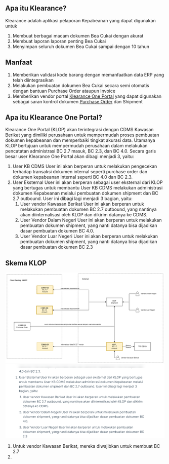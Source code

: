 ## Apa itu Klearance?
Klearance adalah aplikasi pelaporan Kepabeanan yang dapat digunakan untuk
1. Membuat berbagai macam dokumen Bea Cukai dengan akurat
2. Membuat laporan laporan penting Bea Cukai
3. Menyimpan seluruh dokumen Bea Cukai sampai dengan 10 tahun

## Manfaat
1. Memberikan validasi kode barang dengan memanfaatkan data ERP yang telah diintegrasikan
2. Melakukan pembuatan dokumen Bea Cukai secara semi otomatis dengan bantuan Purchase Order ataupun Invoice
3. Memberikan vendor portal [Klearance One Portal]() yang dapat digunakan sebagai saran kontrol dokumen [Purchase Order]() dan Shipment

## Apa itu Klearance One Portal?
Klearance One Portal (KLOP) akan terintegrasi dengan CDMS Kawasan Berikat yang dimiliki perusahaan untuk mempermudah proses pembuatan dokumen kepabeanan dan memperbaiki tingkat akurasi data.
Utamanya KLOP bertujuan untuk mempermudah perusahaan dalam melakukan pencatatan administrasi BC 2.7 masuk, BC 2.3, dan BC 4.0. Secara garis besar user Klearance One Portal akan dibagi menjadi 3, yaitu:
1. User KB CDMS
User ini akan berperan untuk melakukan pengecekan terhadap transaksi dokumen internal seperti purchase order dan dokumen kepabeanan internal seperti BC 4.0 dan BC 2.3.
2. User Eksternal 
User ini akan berperan sebagai user eksternal dari KLOP yang bertugas untuk membantu User KB CDMS melakukan administrasi dokumen Kepabeanan melalui pembuatan dokumen shipment dan BC 2.7 outbound. User ini dibagi lagi menjadi 3 bagian, yaitu:
    1. User vendor Kawasan Berikat
    User ini akan berperan untuk melakukan pembuatan dokumen BC 2.7 outbound, yang nantinya akan diinternalisasi oleh KLOP dan dikirim datanya ke CDMS.
    2. User Vendor Dalam Negeri
    User ini akan berperan untuk melakukan pembuatan dokumen shipment, yang nanti datanya bisa dijadikan dasar pembuatan dokumen BC 4.0.
    3. User Vendor Luar Negeri
    User ini akan berperan untuk melakukan pembuatan dokumen shipment, yang nanti datanya bisa dijadikan dasar pembuatan dokumen BC 2.3


## Skema KLOP
![](2022-07-22-14-05-16.png)
![](2022-07-23-12-39-30.png)

1. Untuk vendor Kawasan Berikat, mereka diwajibkan untuk membuat BC 2.7
2. 